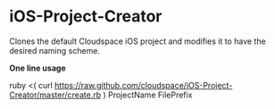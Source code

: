 iOS-Project-Creator
===================

Clones the default Cloudspace iOS project and modifies it to have the desired naming scheme.


**One line usage**

ruby <( curl https://raw.github.com/cloudspace/iOS-Project-Creator/master/create.rb ) ProjectName FilePrefix
